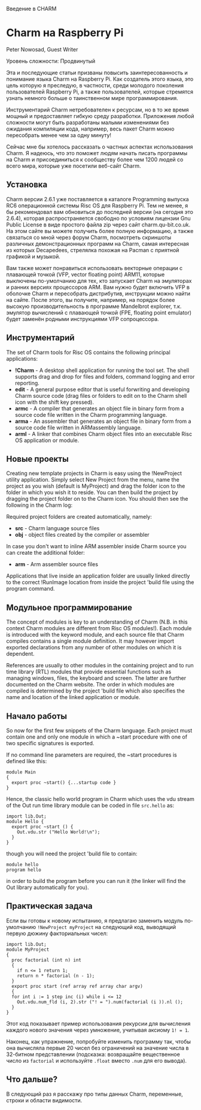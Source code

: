 Введение в CHARM

Charm на Raspberry Pi
=====================

Peter Nowosad, Guest Writer

Уровень сложности: Продвинутый

Эта и последующие статьи призваны повысить заинтересованность и понимание языка Charm на Raspberry Pi. Как создатель этого языка, это цель которую я преследую, в частности, среди молодого поколения пользователей Raspberry Pi, а также пользователей, которые стремятся узнать немного больше о таинственном мире программирования.

Инструментарий Charm нетребователен к ресурсам, но в то же время мощный и предоставляет гибкую среду разработки. Приложения любой сложности могут быть разработаны малыми изменениями без ожидания компиляции кода, например, весь пакет Charm можно пересобрать менее чем за одну минуту!

Сейчас мне бы хотелось рассказать о частных аспектах использования Charm. Я надеюсь, что это поможет людям начать писать программы на Charm и присоединиться к сообществу более чем 1200 людей со всего мира, которые уже посетили веб-сайт Charm.


Установка
---------
Charm версии 2.6.1 уже поставляется в каталоге Programming выпуска RC6 операционной системы Risc OS для Raspberry Pi. Тем не менее, я бы рекомендовал вам обновиться до последней версии (на сегодня это 2.6.4), которая распространяется свободно по условиям лицензии Gnu Public License в виде простого файла zip через сайт charm.qu-bit.co.uk. На этом сайте вы можете получить более полную информацию, а также связаться со мной через форум Charm, посмотреть скриншоты различных демонстрационных программ на Charm, самая интересная из которых Decapedees, стрелялка похожая на Pacman с приятной графикой и музыкой.

Вам также может понравиться использовать векторные операции с плавающей точкой (VFP, vector floating point) ARM11, которые выключены по-умолчанию для тех, кто запускает Charm на эмуляторах и ранних версиях процессоров ARM. Вам нужно будет включить VFP в оболочке Charm и пересобрать дистрибутив, инструкции можно найти на сайте. После этого, вы получите, например, на порядок более высокую производительность в программе Mandelbrot explorer, т.к. эмулятор вычислений с плавающей точкой (FPE, floating point emulator) будет заменён родными инструкциями VFP сопроцессора.


Инструментарий
--------------

The set of Charm tools for Risc OS contains the
following principal applications:

* **!Charm** - A desktop shell application for
running the tool set. The shell supports drag and
drop for files and folders, command logging and
error reporting.
* **edit** - A general purpose editor that is useful
forwriting and developing Charm source code
(drag files or folders to edit on to the Charm shell
icon with the shift key pressed).
* **armc** - A compiler that generates an object file
in binary form from a source code file written in
the Charm programming language.
* **arma** - An assembler that generates an object
file in binary form from a source code file written
in ARMassembly language.
* **arml** - A linker that combines Charm object
files into an executable Risc OS application or
module.


Новые проекты
-------------

Creating new template projects in Charm is easy
using the !NewProject utility application. Simply
select New Project from the menu, name the
project as you wish (default is MyProject) and
drag the folder icon to the folder in which you
wish it to reside. You can then build the project
by dragging the project folder on to the Charm
icon. You should then see the following in the
Charm log:


Required project folders are created
automatically, namely:

* **src** - Charm language source files
* **obj** - object files created by the compiler or
assembler

In case you don't want to inline ARM assembler
inside Charm source you can create the
additional folder:

* **arm** - Arm assembler source files

Applications that live inside an application folder
are usually linked directly to the correct
!RunImage location from inside the project 'build
file using the program command.


Модульное программирование
--------------------------

The concept of modules is key to an
understanding of Charm (N.B. in this context
Charm modules are different from Risc OS
modules!). Each module is introduced with the
keyword module, and each source file that
Charm compiles contains a single module
definition. It may however import exported
declarations from any number of other modules
on which it is dependent.

References are usually to other modules in the
containing project and to run time library (RTL)
modules that provide essential functions such as
managing windows, files, the keyboard and
screen. The latter are further documented on the
Charm website. The order in which modules are
compiled is determined by the project 'build file
which also specifies the name and location of the
linked application or module.


Начало работы
-------------

So now for the first few snippets of the Charm
language. Each project must contain one and
only one module in which a ~start procedure with
one of two specific signatures is exported.

If no command line parameters are required, the
~start procedures is defined like this:

    module Main
    {
      export proc ~start() {...startup code }
    }

Hence, the classic hello world program in Charm
which uses the vdu stream of the Out run time
library module can be coded in file `src.hello` as:

    import lib.Out;
    module Hello {
      export proc ~start () {
        Out.vdu.str ("Hello World!\n");
      }
    }

though you will need the project 'build file to
contain:

    module hello
    program hello

in order to build the program before you can run
it (the linker will find the Out library automatically
for you).


Практическая задача
-------------------
Если вы готовы к новому испытанию, я предлагаю заменить модуль по-умолчанию `!NewProject myProject` на следующий код, выводящий первую дюжину факториальных чисел:

    import lib.Out;
    module MyProject
    {
      proc factorial (int n) int
      {
        if n <= 1 return 1;
        return n * factorial (n - 1);
      }
      export proc start (ref array ref array char argv)
      {
      for int i := 1 step inc (i) while i <= 12
        Out.vdu.num_fld (i, 2).str ("! = ").num(factorial (i )).nl ();
      }
    }

Этот код показывает пример использования рекурсии для вычисления каждого нового значения через умножение, учитывая аксиому `1! = 1`.

Наконец, как упражнение, попробуйте изменить программу так, чтобы она вычисляла первые 20 чисел без ограничений на значение числа в 32-битном представлении (подсказка: возвращайте вещественное число из `factorial` и используйте `.float` вместо `.num` для его вывода).


Что дальше?
-----------
В следующий раз я расскажу про типы данных Charm, переменные, строки и области видимости.
